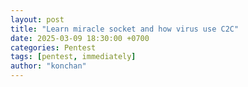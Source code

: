 ```yaml
---
layout: post
title: "Learn miracle socket and how virus use C2C"
date: 2025-03-09 18:30:00 +0700
categories: Pentest
tags: [pentest, immediately]
author: "konchan"
---
```

